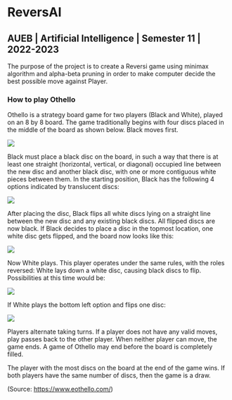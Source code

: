 # ReversAI

## AUEB | Artificial Intelligence | Semester 11 | 2022-2023

The purpose of the project is to create a Reversi game using minimax algorithm and alpha-beta pruning in order to make computer decide the best possible move against Player.

### How to play Othello


Othello is a strategy board game for two players (Black and White), played on an 8 by 8 board. The game traditionally begins with four discs placed in the middle of the board as shown below. Black moves first.

  ![](https://www.eothello.com/images/how_to_play_othello_0.png)

Black must place a black disc on the board, in such a way that there is at least one straight (horizontal, vertical, or diagonal) occupied line between the new disc and another black disc, with one or more contiguous white pieces between them. In the starting position, Black has the following 4 options indicated by translucent discs:

![](https://user-images.githubusercontent.com/61802563/195997981-6cba22df-e441-46ad-bd62-3c8c920d0ba7.png)

After placing the disc, Black flips all white discs lying on a straight line between the new disc and any existing black discs. All flipped discs are now black. If Black decides to place a disc in the topmost location, one white disc gets flipped, and the board now looks like this:

![](https://user-images.githubusercontent.com/61802563/195997999-0157d35d-2080-45ae-bcf8-bf606dac4ad8.png)

Now White plays. This player operates under the same rules, with the roles reversed: White lays down a white disc, causing black discs to flip. Possibilities at this time would be:

![](https://www.eothello.com/images/how_to_play_othello_3.png)

If White plays the bottom left option and flips one disc:

![](https://www.eothello.com/images/how_to_play_othello_4.png)

Players alternate taking turns. If a player does not have any valid moves, play passes back to the other player. When neither player can move, the game ends. A game of Othello may end before the board is completely filled.

The player with the most discs on the board at the end of the game wins. If both players have the same number of discs, then the game is a draw.

(Source: https://www.eothello.com/)
